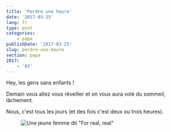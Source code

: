 ```yaml
---
title: 'Perdre une heure'
date: '2017-03-25'
lang: fr
type: post
categories:
    - papa
publishDate: '2017-03-25'
slug: perdre-une-heure
section: papa
2017:
    - '03'
---
```


Hey, les gens sans enfants ! 

Demain vous allez vous réveiller et on vous aura volé du sommeil, lâchement.

Nous, c'est tous les jours (et des fois c'est deux ou trois heures).

<figure>
  <img src="{{<fileFolder>}}for_real.gif" alt="Une jeune femme dit &quot;For real, real&quot;"/>
</figure>